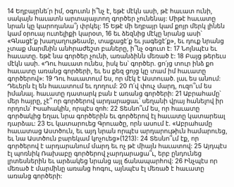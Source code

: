 14 Եղբայրնե՛ր իմ, օգուտն ի՞նչ է, եթէ մէկն ասի, թէ հաւատ ունի, սակայն հաւատն արտայայտող գործեր չունենայ: Միթէ հաւատը նրան կը կարողանա՞յ փրկել: 15 Եթէ մի եղբայր կամ քոյր մերկ լինեն կամ օրուայ ուտելիքի կարօտ, 16 եւ ձեզնից մէկը նրանց ասի՝ «Գնացէ՛ք խաղաղութեամբ, տաքացէ՛ք եւ յագեցէ՛ք», եւ դուք նրանց չտաք մարմնին անհրաժեշտ բաները, ի՞նչ օգուտ է: 17 Նոյնպէս եւ հաւատը. եթէ նա գործեր չունի, առանձինն մեռած է: 18 Բայց թերեւս մէկն ասի. «Դու հաւատ ունես, իսկ ես՝ գործեր. ցո՛յց տուր ինձ քո հաւատը առանց գործերի, եւ ես քեզ ցոյց կը տամ իմ հաւատը գործերով»: 19 Դու հաւատում ես, որ մէկ է Աստուած. լաւ ես անում: Դեւերն էլ են հաւատում եւ դողում: 20 Ո՛վ փուչ մարդ, ուզո՞ւմ ես իմանալ. հաւատը դատարկ բան է առանց գործերի: 21 Աբրահամը՝ մեր հայրը, չէ՞ որ գործերով արդարացաւ՝ սեղանի վրայ հանելով իր որդուն՝ Իսահակին, որպէս զոհ: 22 Տեսնո՞ւմ ես, որ հաւատը գործակից եղաւ նրա գործերին եւ գործերով էլ հաւատը կատարեալ դարձաւ: 23 Եւ կատարուեց Գրուածը, որն ասում է. «Աբրահամը հաւատաց Աստծուն, եւ այդ նրան որպէս արդարութիւն համարուեց, եւ նա Աստծուն բարեկամ կոչուեց»(1213):
24 Տեսնո՞ւմ էք, որ գործերով է արդարանում մարդ եւ ոչ թէ միայն հաւատով: 25 Այդպէս էլ պոռնիկ Ռախաբը գործերով չարդարացա՞ւ, երբ ընդունեց լրտեսներին եւ արձակեց նրանց այլ ճանապարհով: 26 Ինչպէս որ մեռած է մարմինը առանց հոգու, այնպէս էլ մեռած է հաւատը առանց գործերի:
